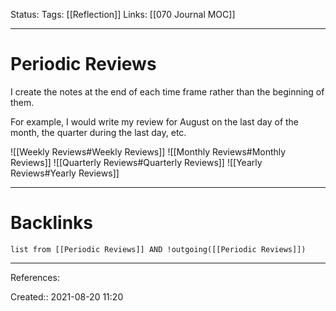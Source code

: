 Status: 
Tags: [[Reflection]]
Links: [[070 Journal MOC]]
___
# Periodic Reviews
I create the notes at the end of each time frame rather than the beginning of them.

For example, I would write my review for August on the last day of the month, the quarter during the last day, etc.

![[Weekly Reviews#Weekly Reviews]]
![[Monthly Reviews#Monthly Reviews]]
![[Quarterly Reviews#Quarterly Reviews]]
![[Yearly Reviews#Yearly Reviews]]
___
# Backlinks
```dataview
list from [[Periodic Reviews]] AND !outgoing([[Periodic Reviews]])
```
___
References:

Created:: 2021-08-20 11:20
